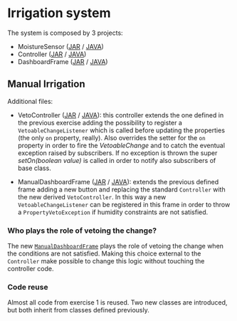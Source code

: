 # Irrigation system

The system is composed by 3 projects:
- MoistureSensor ([JAR](./lib/MoistureSensor.jar) / [JAVA](./MoistureSensor.java))
- Controller ([JAR](./lib/Controller.jar) / [JAVA](./Controller.java))
- DashboardFrame ([JAR](./IrrigationDashboard.jar) / [JAVA](./DashboardFrame.java))

## Manual Irrigation

Additional files:
- VetoController ([JAR](./lib/Controller.jar) / [JAVA](./VetoController.java)): this controller extends the one defined in the previous exercise adding the possibility to register a `VetoableChangeListener` which is called before updating the properties (the only `on` property, really). Also overrides the setter for the `on` property in order to fire the *VetoableChange* and to catch the eventual exception raised by subscribers. If no exception is thrown the super *setOn(boolean value)* is called in order to notify also subscribers of base class.

- ManualDashboardFrame ([JAR](./ManualIrrigationDashboard.jar) / [JAVA](./ManualDashboardFrame.java)): extends the previous defined frame adding a new button and replacing the standard `Controller` with the new derived `VetoController`. In this way a new `VetoableChangeListener` can be registered in this frame in order to throw a `PropertyVetoException` if humidity constraints are not satisfied.

### Who plays the role of vetoing the change?

The new [`ManualDashboardFrame`](./ManualDashboardFrame.java) plays the role of vetoing the change when the conditions are not satisfied. Making this choice external to the `Controller` make possible to change this logic without touching the controller code.

### Code reuse

Almost all code from exercise 1 is reused. Two new classes are introduced, but both inherit from classes defined previously.


